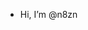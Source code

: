 -  Hi, I’m @n8zn

<!---
n8zn/n8zn is a ✨ special ✨ repository because its `README.md` (this file) appears on your GitHub profile.
You can click the Preview link to take a look at your changes.
--->
